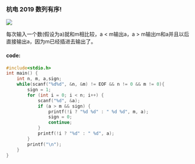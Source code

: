 ### 杭电 2019 数列有序!

![](https://wcowboy-1258563652.cos.ap-chengdu.myqcloud.com/img/2019%20%E6%95%B0%E5%88%97%E6%9C%89%E5%BA%8F!.png)

每次输入一个数(假设为a)就和m相比较，a < m输出a，a > m输出m和a并且以后直接输出a，因为m已经插进去输出了。

#### code:

```c
#include<stdio.h>
int main() {
	int n, m, a,sign;
	while(scanf("%d%d", &n, &m) != EOF && n != 0 && m != 0){
		sign = 1;
		for (int i = 0; i < n; i++) {
			scanf("%d", &a);
			if (a > m && sign) {
				printf(!i ? "%d %d" : " %d %d", m, a);
				sign = 0;
				continue;
			}
			printf(!i ? "%d" : " %d", a);
		}
		printf("\n");
	}
}
```



